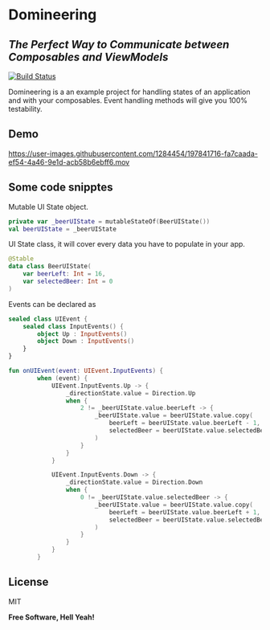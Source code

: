 # Domineering

## _The Perfect Way to Communicate between Composables and ViewModels_

[![Build Status](https://travis-ci.org/joemccann/dillinger.svg?branch=master)](https://travis-ci.org/joemccann/dillinger)

Domineering is a an example project for handling states of an application and with your composables. Event handling methods will give you 100% testability.

## Demo

https://user-images.githubusercontent.com/1284454/197841716-fa7caada-ef54-4a46-9e1d-acb58b6ebff6.mov

## Some code snipptes

Mutable UI State object.
```kotlin
private var _beerUIState = mutableStateOf(BeerUIState())
val beerUIState = _beerUIState
```

UI State class, it will cover every data you have to populate in your app.
```kotlin
@Stable
data class BeerUIState(
    var beerLeft: Int = 16,
    var selectedBeer: Int = 0
)
```

Events can be declared as 
```kotlin
sealed class UIEvent {
    sealed class InputEvents() {
        object Up : InputEvents()
        object Down : InputEvents()
    }
}

```

```kotlin
fun onUIEvent(event: UIEvent.InputEvents) {
        when (event) {
            UIEvent.InputEvents.Up -> {
                _directionState.value = Direction.Up
                when {
                    2 != _beerUIState.value.beerLeft -> {
                        _beerUIState.value = beerUIState.value.copy(
                            beerLeft = beerUIState.value.beerLeft - 1,
                            selectedBeer = beerUIState.value.selectedBeer + 1
                        )
                    }
                }
            }

            UIEvent.InputEvents.Down -> {
                _directionState.value = Direction.Down
                when {
                    0 != _beerUIState.value.selectedBeer -> {
                        _beerUIState.value = beerUIState.value.copy(
                            beerLeft = beerUIState.value.beerLeft + 1,
                            selectedBeer = beerUIState.value.selectedBeer - 1
                        )
                    }
                }
            }
        }
```


## License

MIT

**Free Software, Hell Yeah!**




